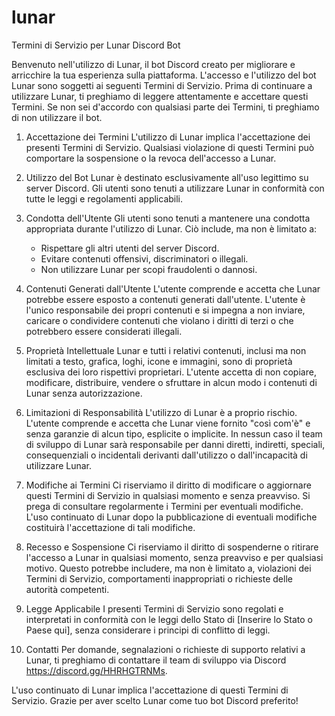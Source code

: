 # lunar
Termini di Servizio per Lunar Discord Bot

Benvenuto nell'utilizzo di Lunar, il bot Discord creato per migliorare e arricchire la tua esperienza sulla piattaforma. L'accesso e l'utilizzo del bot Lunar sono soggetti ai seguenti Termini di Servizio. Prima di continuare a utilizzare Lunar, ti preghiamo di leggere attentamente e accettare questi Termini. Se non sei d'accordo con qualsiasi parte dei Termini, ti preghiamo di non utilizzare il bot.

1. Accettazione dei Termini
L'utilizzo di Lunar implica l'accettazione dei presenti Termini di Servizio. Qualsiasi violazione di questi Termini può comportare la sospensione o la revoca dell'accesso a Lunar.

2. Utilizzo del Bot
Lunar è destinato esclusivamente all'uso legittimo su server Discord. Gli utenti sono tenuti a utilizzare Lunar in conformità con tutte le leggi e regolamenti applicabili.

3. Condotta dell'Utente
Gli utenti sono tenuti a mantenere una condotta appropriata durante l'utilizzo di Lunar. Ciò include, ma non è limitato a:
   - Rispettare gli altri utenti del server Discord.
   - Evitare contenuti offensivi, discriminatori o illegali.
   - Non utilizzare Lunar per scopi fraudolenti o dannosi.

4. Contenuti Generati dall'Utente
L'utente comprende e accetta che Lunar potrebbe essere esposto a contenuti generati dall'utente. L'utente è l'unico responsabile dei propri contenuti e si impegna a non inviare, caricare o condividere contenuti che violano i diritti di terzi o che potrebbero essere considerati illegali.

5. Proprietà Intellettuale
Lunar e tutti i relativi contenuti, inclusi ma non limitati a testo, grafica, loghi, icone e immagini, sono di proprietà esclusiva dei loro rispettivi proprietari. L'utente accetta di non copiare, modificare, distribuire, vendere o sfruttare in alcun modo i contenuti di Lunar senza autorizzazione.

6. Limitazioni di Responsabilità
L'utilizzo di Lunar è a proprio rischio. L'utente comprende e accetta che Lunar viene fornito "così com'è" e senza garanzie di alcun tipo, esplicite o implicite. In nessun caso il team di sviluppo di Lunar sarà responsabile per danni diretti, indiretti, speciali, consequenziali o incidentali derivanti dall'utilizzo o dall'incapacità di utilizzare Lunar.

7. Modifiche ai Termini
Ci riserviamo il diritto di modificare o aggiornare questi Termini di Servizio in qualsiasi momento e senza preavviso. Si prega di consultare regolarmente i Termini per eventuali modifiche. L'uso continuato di Lunar dopo la pubblicazione di eventuali modifiche costituirà l'accettazione di tali modifiche.

8. Recesso e Sospensione
Ci riserviamo il diritto di sospenderne o ritirare l'accesso a Lunar in qualsiasi momento, senza preavviso e per qualsiasi motivo. Questo potrebbe includere, ma non è limitato a, violazioni dei Termini di Servizio, comportamenti inappropriati o richieste delle autorità competenti.

9. Legge Applicabile
I presenti Termini di Servizio sono regolati e interpretati in conformità con le leggi dello Stato di [Inserire lo Stato o Paese qui], senza considerare i principi di conflitto di leggi.

10. Contatti
Per domande, segnalazioni o richieste di supporto relativi a Lunar, ti preghiamo di contattare il team di sviluppo via Discord https://discord.gg/HHRHGTRNMs.

L'uso continuato di Lunar implica l'accettazione di questi Termini di Servizio. Grazie per aver scelto Lunar come tuo bot Discord preferito!
